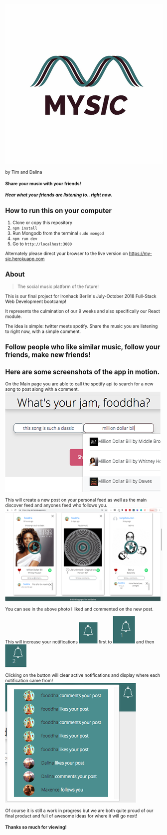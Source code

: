 ![Mysic Logo](./src/app/assets/logoMain.jpeg)

by Tim and Dalina
#### Share your music with your friends!
##### Hear what your friends are listening to.. right now.


## How to run this on your computer
1. Clone or copy this repository
2. `npm install`
3. Run Mongodb from the terminal `sudo mongod`
4. `npm run dev`
5. Go to `http://localhost:3000`

Alternately please direct your browser to the live version on https://my-sic.herokuapp.com


## About

>The social music platform of the future!

This is our final project for Ironhack Berlin's July-October 2018 Full-Stack Web Development bootcamp!

It represents the culmination of our 9 weeks and also specifically our React module. 

The idea is simple: twitter meets spotify. Share the music you are listening to right now, with a simple comment. 
## Follow people who like similar music, follow your friends, make new friends! 

## Here are some screenshots of the app in motion. 
On the Main page you are able to call the spotify api to search for a new song to post along with a comment. 
![song search](./src/app/assets/readmeimg/spotify-api-call.png)

This will create a new post on your personal feed as well as the main discover feed and anyones feed who follows you. 
![new post](./src/app/assets/readmeimg/Mysic.png)

You can see in the above photo I liked and commented on the new post. 

This will increase your notifications 
![note0](./src/app/assets/readmeimg/notes0.png)
first to 
![note1](./src/app/assets/readmeimg/notes1.png)
and then 
![note2](./src/app/assets/readmeimg/notes2.png)

Clicking on the button will clear active notifications and display where each notification came from!
![notification menu](./src/app/assets/readmeimg/notification-menu.png)

Of course it is still a work in progress but we are both quite proud of our final product and full of awesome ideas for where it will go next!

#### Thanks so much for viewing! 
